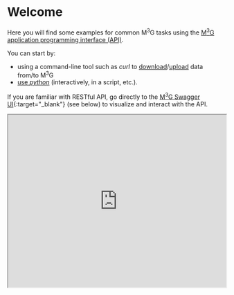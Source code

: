 # Welcome

Here you will find some examples for common M<sup>3</sup>G tasks using the [M<sup>3</sup>G application programming interface (API)](intro.md).

You can start by:

  - using a command-line tool such as *curl* to [download](curl_download.md)/[upload](curl_upload.md) data from/to  M<sup>3</sup>G
  - [use *python*](python.md) (interactively, in a script, etc.).


If you are familiar with RESTful API, go directly to the [M<sup>3</sup>G Swagger UI](https://gnss-metadata.eu/__test2/site/api-docs){:target="_blank"} (see below) to visualize and interact with the API.

<iframe style="width:100%;height:400px" src="https://gnss-metadata.eu/__test2/site/api-docs"></iframe>
